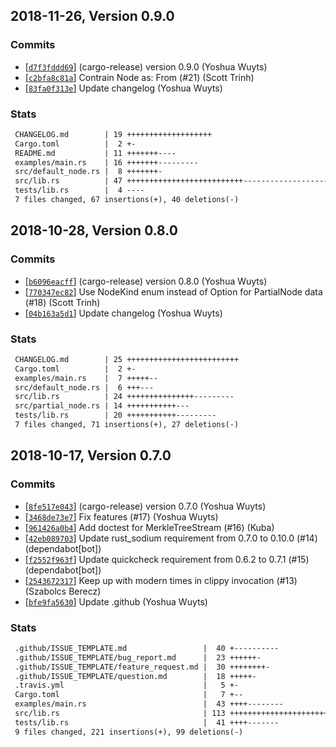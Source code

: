 ## 2018-11-26, Version 0.9.0
### Commits
- [[`d7f3fddd69`](https://github.com/datrs/merkle-tree-stream/commit/d7f3fddd6973bd3f2c5b696390f3e84a4589dfb7)] (cargo-release) version 0.9.0 (Yoshua Wuyts)
- [[`c2bfa8c81a`](https://github.com/datrs/merkle-tree-stream/commit/c2bfa8c81a9a34ff9c314d6fd698d286724af809)] Contrain Node as: From<NodeParts> (#21) (Scott Trinh)
- [[`83fa0f313e`](https://github.com/datrs/merkle-tree-stream/commit/83fa0f313e251d714aac7718eaad0d524d6cdf37)] Update changelog (Yoshua Wuyts)

### Stats
```diff
 CHANGELOG.md        | 19 +++++++++++++++++++
 Cargo.toml          |  2 +-
 README.md           | 11 +++++++----
 examples/main.rs    | 16 +++++++---------
 src/default_node.rs |  8 +++++++-
 src/lib.rs          | 47 ++++++++++++++++++++++++++---------------------
 tests/lib.rs        |  4 ----
 7 files changed, 67 insertions(+), 40 deletions(-)
```


## 2018-10-28, Version 0.8.0
### Commits
- [[`b6096eacff`](https://github.com/datrs/merkle-tree-stream/commit/b6096eacffc96765271307cbf30bd613b414b4af)] (cargo-release) version 0.8.0 (Yoshua Wuyts)
- [[`770347ec82`](https://github.com/datrs/merkle-tree-stream/commit/770347ec82cdd5bf5b207088be2535f76364576f)] Use NodeKind enum instead of Option for PartialNode data (#18) (Scott Trinh)
- [[`04b163a5d1`](https://github.com/datrs/merkle-tree-stream/commit/04b163a5d1ccb06f995576152280bde5241c0ef4)] Update changelog (Yoshua Wuyts)

### Stats
```diff
 CHANGELOG.md        | 25 +++++++++++++++++++++++++
 Cargo.toml          |  2 +-
 examples/main.rs    |  7 +++++--
 src/default_node.rs |  6 +++---
 src/lib.rs          | 24 +++++++++++++++---------
 src/partial_node.rs | 14 +++++++++++---
 tests/lib.rs        | 20 +++++++++++---------
 7 files changed, 71 insertions(+), 27 deletions(-)
```


## 2018-10-17, Version 0.7.0
### Commits
- [[`8fe517e043`](https://github.com/datrs/merkle-tree-stream/commit/8fe517e0432d35563c3f89956a7065ec3cbdb9ef)] (cargo-release) version 0.7.0 (Yoshua Wuyts)
- [[`3468de73e7`](https://github.com/datrs/merkle-tree-stream/commit/3468de73e7dc011838d762dc3be18e7cea026049)] Fix features (#17) (Yoshua Wuyts)
- [[`961426a0b4`](https://github.com/datrs/merkle-tree-stream/commit/961426a0b42cebdfafc75a6d6001a03f16929019)] Add doctest for MerkleTreeStream (#16) (Kuba)
- [[`42eb089703`](https://github.com/datrs/merkle-tree-stream/commit/42eb0897034fae63f443364b82c1115f15cc16aa)] Update rust_sodium requirement from 0.7.0 to 0.10.0 (#14) (dependabot[bot])
- [[`f2552f963f`](https://github.com/datrs/merkle-tree-stream/commit/f2552f963f4d29d7a9da5df59b66e579d19782b1)] Update quickcheck requirement from 0.6.2 to 0.7.1 (#15) (dependabot[bot])
- [[`2543672317`](https://github.com/datrs/merkle-tree-stream/commit/2543672317e82e3879fc7942cec74d6e83b49c37)]  Keep up with modern times in clippy invocation (#13) (Szabolcs Berecz)
- [[`bfe9fa5630`](https://github.com/datrs/merkle-tree-stream/commit/bfe9fa56307a8db8245abb6d32e8ecd944d1e980)] Update .github (Yoshua Wuyts)

### Stats
```diff
 .github/ISSUE_TEMPLATE.md                 |  40 +----------
 .github/ISSUE_TEMPLATE/bug_report.md      |  23 ++++++-
 .github/ISSUE_TEMPLATE/feature_request.md |  30 ++++++++-
 .github/ISSUE_TEMPLATE/question.md        |  18 +++++-
 .travis.yml                               |   5 +-
 Cargo.toml                                |   7 +--
 examples/main.rs                          |  43 ++++--------
 src/lib.rs                                | 113 +++++++++++++++++++++++++++++--
 tests/lib.rs                              |  41 ++++-------
 9 files changed, 221 insertions(+), 99 deletions(-)
```


